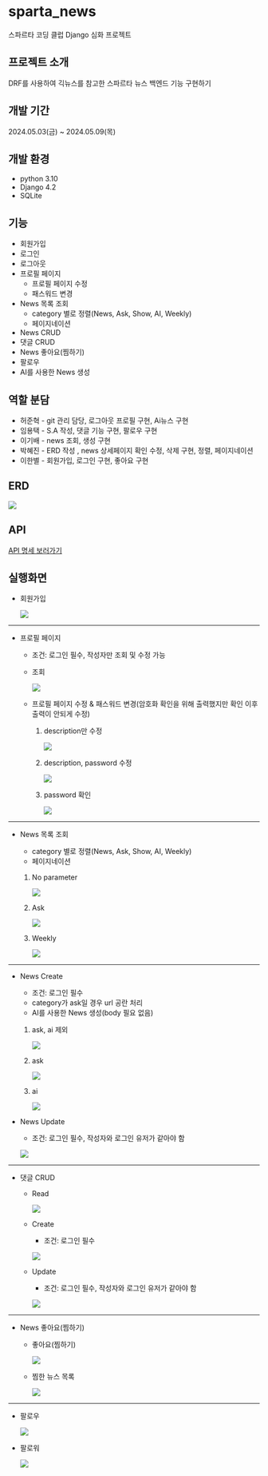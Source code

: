 # sparta_news
스파르타 코딩 클럽 Django 심화 프로젝트

## 프로젝트 소개
DRF를 사용하여 긱뉴스를 참고한 스파르타 뉴스 백엔드 기능 구현하기

## 개발 기간
2024.05.03(금) ~ 2024.05.09(목)

## 개발 환경
- python 3.10
- Django 4.2
- SQLite

## 기능
- 회원가입
- 로그인
- 로그아웃
- 프로필 페이지
  - 프로필 페이지 수정
  - 패스워드 변경
- News 목록 조회
  - category 별로 정렬(News, Ask, Show, AI, Weekly)
  - 페이지네이션
- News CRUD
- 댓글 CRUD
- News 좋아요(찜하기)
- 팔로우
- AI를 사용한 News 생성

## 역할 분담
- 허준혁 - git 관리 담당, 로그아웃 프로필 구현, Ai뉴스 구현
- 임용택 - S.A 작성, 댓글 기능 구현, 팔로우 구현
- 이기배 - news 조회, 생성 구현
- 박혜진 - ERD 작성 , news 상세페이지 확인 수정, 삭제 구현, 정렬, 페이지네이션
- 이한별 - 회원가입, 로그인 구현, 좋아요 구현

## ERD

  ![](https://github.com/Juunsik/sparta_news/blob/main/News_postman/erd1.png)

## API
  [API 명세 보러가기](https://www.notion.so/4-S-A-041f754dfeb44f59b7dee3d2049c6ec9)
  
## 실행화면
- 회원가입
  
  ![](https://github.com/Juunsik/sparta_news/blob/dev/News_postman/signup.png)

----
- 프로필 페이지
  - 조건: 로그인 필수, 작성자만 조회 및 수정 가능
  - 조회
    
    ![](https://github.com/Juunsik/sparta_news/blob/dev/News_postman/profile_get.png)
    
  - 프로필 페이지 수정 & 패스워드 변경(암호화 확인을 위해 출력했지만 확인 이후 출력이 안되게 수정)
    1. description만 수정
    
       ![](https://github.com/Juunsik/sparta_news/blob/dev/News_postman/only%20description.png)

    2. description, password 수정

       ![](https://github.com/Juunsik/sparta_news/blob/dev/News_postman/both%20descriptoin%2C%20password.png)

    3. password 확인
       
       ![](https://github.com/Juunsik/sparta_news/blob/dev/News_postman/password%20not%20equal.png)

-----
- News 목록 조회
  - category 별로 정렬(News, Ask, Show, AI, Weekly)
  - 페이지네이션
    
  1. No parameter
     
     ![](https://github.com/Juunsik/sparta_news/blob/dev/News_postman/news%20list%20no%20param.png)

  2. Ask
     
     ![](https://github.com/Juunsik/sparta_news/blob/dev/News_postman/news%20list%20ask.png)

  3. Weekly
     
     ![](https://github.com/Juunsik/sparta_news/blob/dev/News_postman/news%20list%20weekly.png)

-----    
- News Create
  - 조건: 로그인 필수
  - category가 ask일 경우 url 공란 처리
  - AI를 사용한 News 생성(body 필요 없음)
 
  1. ask, ai 제외
   
     ![](https://github.com/Juunsik/sparta_news/blob/dev/News_postman/news%20create.png)

  2. ask
   
     ![](https://github.com/Juunsik/sparta_news/blob/dev/News_postman/new%20create%20ask.png)

  3. ai
  
     ![](https://github.com/Juunsik/sparta_news/blob/dev/News_postman/news%20create%20ai.png)


- News Update
  - 조건: 로그인 필수, 작성자와 로그인 유저가 같아야 함
    
  ![](https://github.com/Juunsik/sparta_news/blob/dev/News_postman/news%20update.png)

-----
- 댓글 CRUD
  - Read
    
    ![](https://github.com/Juunsik/sparta_news/blob/dev/News_postman/comments%20list.png)

  - Create
    - 조건: 로그인 필수
      
    ![](https://github.com/Juunsik/sparta_news/blob/dev/News_postman/comment%20create.png)

  - Update
    - 조건: 로그인 필수, 작성자와 로그인 유저가 같아야 함
      
    ![](https://github.com/Juunsik/sparta_news/blob/dev/News_postman/comment%20update.png)

-----
- News 좋아요(찜하기)
  - 좋아요(찜하기)
    
    ![](https://github.com/Juunsik/sparta_news/blob/dev/News_postman/like%20news.png)

  - 찜한 뉴스 목록
    
    ![](https://github.com/Juunsik/sparta_news/blob/dev/News_postman/like%20news%20list.png)

-----
- 팔로우
  
  ![](https://github.com/Juunsik/sparta_news/blob/dev/News_postman/follow.png)
  
- 팔로워
  
  ![](https://github.com/Juunsik/sparta_news/blob/dev/News_postman/follow%20list.png)

